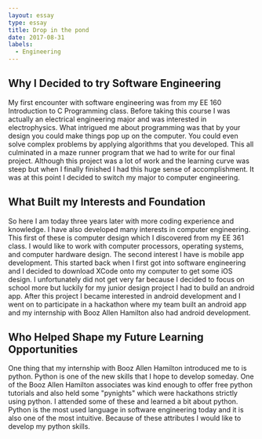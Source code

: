 ```yaml
---
layout: essay
type: essay
title: Drop in the pond
date: 2017-08-31
labels:
  - Engineering
---
```


## Why I Decided to try Software Engineering
My first encounter with software engineering was from my EE 160 Introduction to C Programming class. Before taking this course I was actually an electrical engineering major and was interested in electrophysics. What intrigued me about programming was that by your design you could make things pop up on the computer. You could even solve complex problems by applying algorithms that you developed. This all culminated in a maze runner program that we had to write for our final project. Although this project was a lot of work and the learning curve was steep but when I finally finished I had this huge sense of accomplishment. It was at this point I decided to switch my major to computer engineering.

## What Built my Interests and Foundation
So here I am today three years later with more coding experience and knowledge. I have also developed many interests in computer engineering. This first of these is computer design which I discovered from my EE 361 class. I would like to work with computer processors, operating systems, and computer hardware design. The second interest I have is mobile app development. This started back when I first got into software engineering and I decided to download XCode onto my computer to get some iOS design. I unfortunately did not get very far because I decided to focus on school more but luckily for my junior design project I had to build an android app. After this project I became interested in android development and I went on to participate in a hackathon where my team built an android app and my internship with Booz Allen Hamilton also had android development.

## Who Helped Shape my Future Learning Opportunities
One thing that my internship with Booz Allen Hamilton introduced me to is python. Python is one of the new skills that I hope to develop someday. One of the Booz Allen Hamilton associates was kind enough to offer free python tutorials and also held some "pynights" which were hackathons strictly using python. I attended some of these and learned a bit about python. Python is the most used language in software engineering today and it is also one of the most intuitive. Because of these attributes I would like to develop my python skills. 

